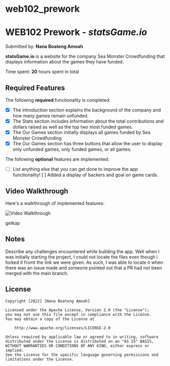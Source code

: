 # web102_prework
# WEB102 Prework - *statsGame.io*

Submitted by: **Nana Boateng Amoah**

**statsGame.io** is a website for the company Sea Monster Crowdfunding that displays information about the games they have funded.

Time spent: **20** hours spent in total

## Required Features

The following **required** functionality is completed:

* [X] The introduction section explains the background of the company and how many games remain unfunded.
* [X] The Stats section includes information about the total contributions and dollars raised as well as the top two most funded games.
* [X] The Our Games section initially displays all games funded by Sea Monster Crowdfunding
* [X] The Our Games section has three buttons that allow the user to display only unfunded games, only funded games, or all games.

The following **optional** features are implemented:

* [ ] List anything else that you can get done to improve the app functionality!
    [ ] Added a display of backers and goal on game cards. 

## Video Walkthrough

Here's a walkthrough of implemented features:

<img src='https://imgur.com/a/qhk3U68' title='Video Walkthrough' width='' alt='Video Walkthrough' />

<!-- Replace this with whatever GIF tool you used! -->
getkap
<!-- Recommended tools:
[Kap](https://getkap.co/) for macOS
[ScreenToGif](https://www.screentogif.com/) for Windows
[peek](https://github.com/phw/peek) for Linux. -->

## Notes

Describe any challenges encountered while building the app.
Well when I was initially starting the project, I could not locate the files even though i forked it fromt the link we were given. As such, I was able to locate it when there was an issue made and someone pointed out that a PR had not been merged with the main branch.

## License

    Copyright [2022] [Nana Boateng Amoah]

    Licensed under the Apache License, Version 2.0 (the "License");
    you may not use this file except in compliance with the License.
    You may obtain a copy of the License at

        http://www.apache.org/licenses/LICENSE-2.0

    Unless required by applicable law or agreed to in writing, software
    distributed under the License is distributed on an "AS IS" BASIS,
    WITHOUT WARRANTIES OR CONDITIONS OF ANY KIND, either express or implied.
    See the License for the specific language governing permissions and
    limitations under the License.